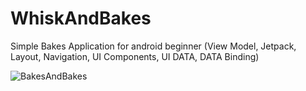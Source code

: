 # WhiskAndBakes
Simple Bakes Application for android beginner (View Model, Jetpack, Layout, Navigation, UI Components, UI DATA, DATA Binding)

![BakesAndBakes](https://github.com/user-attachments/assets/375934a1-17dc-4caa-add0-0e04e216d602)
